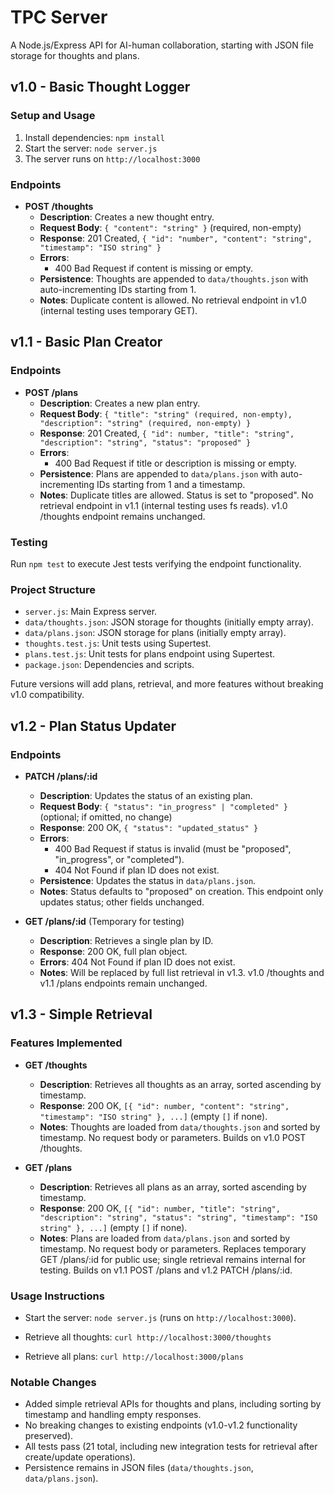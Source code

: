 # TPC Server

A Node.js/Express API for AI-human collaboration, starting with JSON file storage for thoughts and plans.

## v1.0 - Basic Thought Logger

### Setup and Usage
1. Install dependencies: `npm install`
2. Start the server: `node server.js`
3. The server runs on `http://localhost:3000`

### Endpoints
- **POST /thoughts**
  - **Description**: Creates a new thought entry.
  - **Request Body**: `{ "content": "string" }` (required, non-empty)
  - **Response**: 201 Created, `{ "id": "number", "content": "string", "timestamp": "ISO string" }`
  - **Errors**:
    - 400 Bad Request if content is missing or empty.
  - **Persistence**: Thoughts are appended to `data/thoughts.json` with auto-incrementing IDs starting from 1.
  - **Notes**: Duplicate content is allowed. No retrieval endpoint in v1.0 (internal testing uses temporary GET).

## v1.1 - Basic Plan Creator

### Endpoints
- **POST /plans**
  - **Description**: Creates a new plan entry.
  - **Request Body**: `{ "title": "string" (required, non-empty), "description": "string" (required, non-empty) }`
  - **Response**: 201 Created, `{ "id": number, "title": "string", "description": "string", "status": "proposed" }`
  - **Errors**:
    - 400 Bad Request if title or description is missing or empty.
  - **Persistence**: Plans are appended to `data/plans.json` with auto-incrementing IDs starting from 1 and a timestamp.
  - **Notes**: Duplicate titles are allowed. Status is set to "proposed". No retrieval endpoint in v1.1 (internal testing uses fs reads). v1.0 /thoughts endpoint remains unchanged.

### Testing
Run `npm test` to execute Jest tests verifying the endpoint functionality.

### Project Structure
- `server.js`: Main Express server.
- `data/thoughts.json`: JSON storage for thoughts (initially empty array).
- `data/plans.json`: JSON storage for plans (initially empty array).
- `thoughts.test.js`: Unit tests using Supertest.
- `plans.test.js`: Unit tests for plans endpoint using Supertest.
- `package.json`: Dependencies and scripts.

Future versions will add plans, retrieval, and more features without breaking v1.0 compatibility.

## v1.2 - Plan Status Updater

### Endpoints

- **PATCH /plans/:id**
  - **Description**: Updates the status of an existing plan.
  - **Request Body**: `{ "status": "in_progress" | "completed" }` (optional; if omitted, no change)
  - **Response**: 200 OK, `{ "status": "updated_status" }`
  - **Errors**:
    - 400 Bad Request if status is invalid (must be "proposed", "in_progress", or "completed").
    - 404 Not Found if plan ID does not exist.
  - **Persistence**: Updates the status in `data/plans.json`.
  - **Notes**: Status defaults to "proposed" on creation. This endpoint only updates status; other fields unchanged.

- **GET /plans/:id** (Temporary for testing)
  - **Description**: Retrieves a single plan by ID.
  - **Response**: 200 OK, full plan object.
  - **Errors**: 404 Not Found if plan ID does not exist.
  - **Notes**: Will be replaced by full list retrieval in v1.3. v1.0 /thoughts and v1.1 /plans endpoints remain unchanged.

## v1.3 - Simple Retrieval

### Features Implemented

- **GET /thoughts**
  - **Description**: Retrieves all thoughts as an array, sorted ascending by timestamp.
  - **Response**: 200 OK, `[{ "id": number, "content": "string", "timestamp": "ISO string" }, ...]` (empty `[]` if none).
  - **Notes**: Thoughts are loaded from `data/thoughts.json` and sorted by timestamp. No request body or parameters. Builds on v1.0 POST /thoughts.

- **GET /plans**
  - **Description**: Retrieves all plans as an array, sorted ascending by timestamp.
  - **Response**: 200 OK, `[{ "id": number, "title": "string", "description": "string", "status": "string", "timestamp": "ISO string" }, ...]` (empty `[]` if none).
  - **Notes**: Plans are loaded from `data/plans.json` and sorted by timestamp. No request body or parameters. Replaces temporary GET /plans/:id for public use; single retrieval remains internal for testing. Builds on v1.1 POST /plans and v1.2 PATCH /plans/:id.

### Usage Instructions

- Start the server: `node server.js` (runs on `http://localhost:3000`).

- Retrieve all thoughts: `curl http://localhost:3000/thoughts`

- Retrieve all plans: `curl http://localhost:3000/plans`

### Notable Changes

- Added simple retrieval APIs for thoughts and plans, including sorting by timestamp and handling empty responses.
- No breaking changes to existing endpoints (v1.0-v1.2 functionality preserved).
- All tests pass (21 total, including new integration tests for retrieval after create/update operations).
- Persistence remains in JSON files (`data/thoughts.json`, `data/plans.json`).